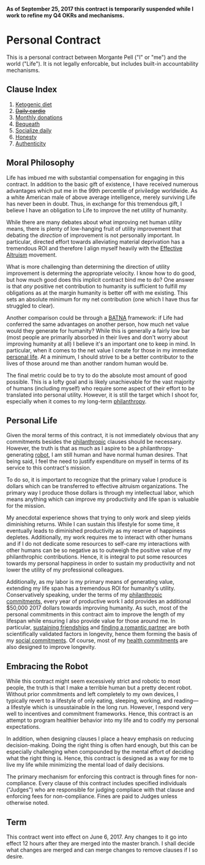 **As of September 25, 2017 this contract is temporarily suspended while I work to refine my Q4 OKRs and mechanisms.**

# Personal Contract

This is a personal contract between Morgante Pell ("I" or "me") and the world ("Life"). It is not legally enforcable, but includes built-in accountability mechanisms.

## Clause Index

1. [Ketogenic diet](./health.md#diet)
2. ~~[Daily cardio](./health.md#cardio)~~
3. [Monthly donations](./philanthropy.md#monthly-donations)
4. [Bequeath](./philanthropy.md#bequeath)
5. [Socialize daily](./social.md#socialize)
6. [Honesty](./social.md#honesty)
7. [Authenticity](./social.md#authenticity)

## Moral Philosophy

Life has imbued me with substantial compensation for engaging in this contract. In addition to the basic gift of existence, I have received numerous advantages which put me in the 99th percentile of priviledge worldwide. As a white American male of above average intelligence, merely surviving Life has never been in doubt. Thus, in exchange for this tremendous gift, I believe I have an obligation to Life to improve the net utility of humanity.

While there are many debates about what improving net human utility means, there is plenty of low-hanging fruit of utility improvement that debating the *direction* of improvement is not personally important. In particular, directed effort towards alleviating material deprivation has a tremendous ROI and therefore I align myself heavily with the [Effective Altruism](https://www.effectivealtruism.org/) movement.

What is more challenging than determining the direction of utility improvement is determing the appropriate velocity. I know how to do good, but how much good does this implicit contract bind me to do? One answer is that *any* positive net contribution to humanity is sufficient to fulfill my obligations as at the margin humanity is better off with me existing. This sets an absolute minimum for my net contribution (one which I have thus far struggled to clear).

Another comparison could be through a [BATNA](https://en.wikipedia.org/wiki/Best_alternative_to_a_negotiated_agreement) framework: if Life had conferred the same advantages on another person, how much net value would they generate for humanity? While this is generally a fairly low bar (most people are primarily absorbed in their lives and don't worry about improving humanity at all) I believe it's an important one to keep in mind. In particular, when it comes to the net value I create for those in my immediate [personal life](#personal-life). At a minimum, I should strive to be a better contributor to the lives of those around me than another random human would be.

The final metric could be to try to do the absolute most amount of good possible. This is a lofty goal and is likely unachievable for the vast majority of humans (including myself) who require some aspect of their effort to be translated into personal utility. However, it is still the target which I shoot for, especially when it comes to my long-term [philanthropy](./philanthropy.md).

## Personal Life
Given the moral terms of this contract, it is not immediately obvious that any commitments besides the [philanthropic](./philanthropy.md) clauses should be necessary. However, the truth is that as much as I aspire to be a philanthropy-generating [robot](#embracing-the-robot), I am still human and have normal human desires. That being said, I feel the need to justify expenditure on myself in terms of its service to this contract's mission.

To do so, it is important to recognize that the primary value I produce is dollars which can be transferred to effective altruism organizations. The primary way I produce those dollars is through my intellectual labor, which means anything which can improve my productivity and life span is valuable for the mission.

My anecdotal experience shows that trying to only work and sleep yields diminishing returns. While I can sustain this lifestyle for some time, it eventually leads to diminished productivity as my reserve of happiness depletes. Additionally, my work requires me to interact with other humans and if I do not dedicate some resources to self-care my interactions with other humans can be so negative as to outweigh the positive value of my philanthrophic contributions. Hence, it is integral to put some resources towards my personal happiness in order to sustain my productivity and not lower the utility of my professional colleagues.

Additionally, as my labor is my primary means of generating value, extending my life span has a tremendous ROI for humanity's utility. Conservatively speaking, under the terms of my [philanthropic commitments](./philanthropy.md), every year of productive work I add provides an additional $50,000 2017 dollars towards improving humanity. As such, most of the personal commitments in this contract aim to improve the length of my lifespan while ensuring I also provide value for those around me. In particular, [sustaining friendships](http://www.livescience.com/6769-live-longer-friends.html) and [finding a romantic partner](http://www.health.harvard.edu/newsletter_article/marriage-and-mens-health) are both scientifically validated factors in longevity, hence them forming the basis of my [social commitments](./social.md). Of course, most of my [health commitments](./health.md) are also designed to improve longevity.

## Embracing the Robot

While this contract might seem excessively strict and robotic to most people, the truth is that I make a terrible human but a pretty decent robot. Without prior commitments and left completely to my own devices, I typically revert to a lifestyle of only eating, sleeping, working, and reading—a lifestyle which is unsustainable in the long run. However, I respond very well to incentives and commitment frameworks. Hence, this contract is an attempt to program healthier behavior into my life and to codify my personal expectations.

In addition, when designing clauses I place a heavy emphasis on reducing decision-making. Doing the right thing is often hard enough, but this can be especially challenging when compounded by the mental effort of deciding what the right thing is. Hence, this contract is designed as a way for me to live my life while minimizing the mental load of daily decisions.

The primary mechanism for enforcing this contract is through fines for non-compliance. Every clause of this contract includes specified individuals ("Judges") who are responsible for judging compliace with that clause and enforcing fees for non-compliance. Fines are paid to Judges unless otherwise noted.

## Term

This contract went into effect on June 6, 2017. Any changes to it go into effect 12 hours after they are merged into the master branch. I shall decide what changes are merged and can merge changes to remove clauses if I so desire.
